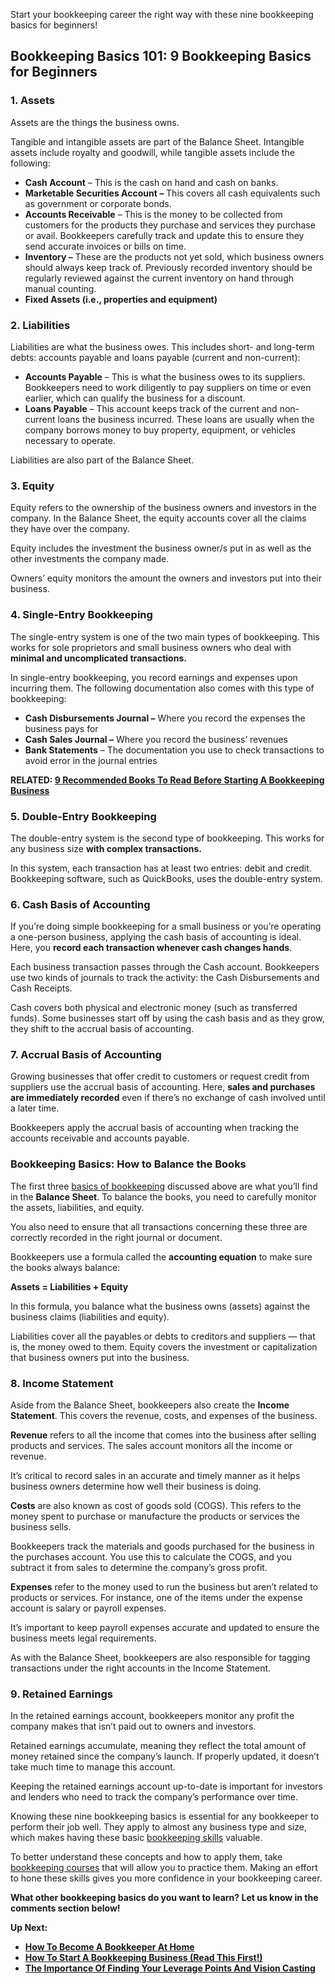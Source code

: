 Start your bookkeeping career the right way with these nine bookkeeping basics for beginners!

## Bookkeeping Basics 101: 9 Bookkeeping Basics for Beginners

### 1\. Assets

Assets are the things the business owns.

Tangible and intangible assets are part of the Balance Sheet. Intangible assets include royalty and goodwill, while tangible assets include the following:

-   **Cash Account** – This is the cash on hand and cash on banks.
-   **Marketable Securities Account –** This covers all cash equivalents such as government or corporate bonds.
-   **Accounts Receivable** – This is the money to be collected from customers for the products they purchase and services they purchase or avail. Bookkeepers carefully track and update this to ensure they send accurate invoices or bills on time.
-   **Inventory –** These are the products not yet sold, which business owners should always keep track of. Previously recorded inventory should be regularly reviewed against the current inventory on hand through manual counting.
-   **Fixed Assets (i.e., properties and equipment)**

### 2\. Liabilities

Liabilities are what the business owes. This includes short- and long-term debts: accounts payable and loans payable (current and non-current):

-   **Accounts Payable** – This is what the business owes to its suppliers. Bookkeepers need to work diligently to pay suppliers on time or even earlier, which can qualify the business for a discount.
-   **Loans Payable** – This account keeps track of the current and non-current loans the business incurred. These loans are usually when the company borrows money to buy property, equipment, or vehicles necessary to operate.

Liabilities are also part of the Balance Sheet.

### 3\. Equity

Equity refers to the ownership of the business owners and investors in the company. In the Balance Sheet, the equity accounts cover all the claims they have over the company.

Equity includes the investment the business owner/s put in as well as the other investments the company made.

Owners’ equity monitors the amount the owners and investors put into their business.

### 4\. Single-Entry Bookkeeping

The single-entry system is one of the two main types of bookkeeping. This works for sole proprietors and small business owners who deal with **minimal and uncomplicated transactions.**

In single-entry bookkeeping, you record earnings and expenses upon incurring them. The following documentation also comes with this type of bookkeeping:

-   **Cash Disbursements Journal –** Where you record the expenses the business pays for
-   **Cash Sales Journal –** Where you record the business’ revenues
-   **Bank Statements** – The documentation you use to check transactions to avoid error in the journal entries

**RELATED: [9 Recommended Books To Read Before Starting A Bookkeeping Business](https://bookkeepers.com/favorite-books/?utm_medium=bk&utm_source=link&utm_campaign=bookkeeping-basics)**

### 5\. Double-Entry Bookkeeping

The double-entry system is the second type of bookkeeping. This works for any business size **with complex transactions.**

In this system, each transaction has at least two entries: debit and credit. Bookkeeping software, such as QuickBooks, uses the double-entry system.

### 6\. Cash Basis of Accounting

If you’re doing simple bookkeeping for a small business or you’re operating a one-person business, applying the cash basis of accounting is ideal. Here, you **record each transaction whenever cash changes hands**.

Each business transaction passes through the Cash account. Bookkeepers use two kinds of journals to track the activity: the Cash Disbursements and Cash Receipts.

Cash covers both physical and electronic money (such as transferred funds). Some businesses start off by using the cash basis and as they grow, they shift to the accrual basis of accounting.

### 7\. Accrual Basis of Accounting

Growing businesses that offer credit to customers or request credit from suppliers use the accrual basis of accounting. Here, **sales and purchases are immediately recorded** even if there’s no exchange of cash involved until a later time.

Bookkeepers apply the accrual basis of accounting when tracking the accounts receivable and accounts payable.

### **Bookkeeping Basics: How to Balance the Books**

The first three [basics of bookkeeping](https://bookkeepers.com/what-is-bookkeeping/?utm_medium=bk&utm_source=link&utm_campaign=bookkeeping-basics) discussed above are what you’ll find in the **Balance Sheet**. To balance the books, you need to carefully monitor the assets, liabilities, and equity.

You also need to ensure that all transactions concerning these three are correctly recorded in the right journal or document.

Bookkeepers use a formula called the **accounting equation** to make sure the books always balance:

**Assets = Liabilities + Equity**

In this formula, you balance what the business owns (assets) against the business claims (liabilities and equity).

Liabilities cover all the payables or debts to creditors and suppliers — that is, the money owed to them. Equity covers the investment or capitalization that business owners put into the business.

### 8\. Income Statement

Aside from the Balance Sheet, bookkeepers also create the **Income Statement**. This covers the revenue, costs, and expenses of the business.

**Revenue** refers to all the income that comes into the business after selling products and services. The sales account monitors all the income or revenue.

It’s critical to record sales in an accurate and timely manner as it helps business owners determine how well their business is doing.

**Costs** are also known as cost of goods sold (COGS). This refers to the money spent to purchase or manufacture the products or services the business sells.

Bookkeepers track the materials and goods purchased for the business in the purchases account. You use this to calculate the COGS, and you subtract it from sales to determine the company’s gross profit.

**Expenses** refer to the money used to run the business but aren’t related to products or services. For instance, one of the items under the expense account is salary or payroll expenses.

It’s important to keep payroll expenses accurate and updated to ensure the business meets legal requirements.

As with the Balance Sheet, bookkeepers are also responsible for tagging transactions under the right accounts in the Income Statement.

### 9\. Retained Earnings

In the retained earnings account, bookkeepers monitor any profit the company makes that isn’t paid out to owners and investors.

Retained earnings accumulate, meaning they reflect the total amount of money retained since the company’s launch. If properly updated, it doesn’t take much time to manage this account.

Keeping the retained earnings account up-to-date is important for investors and lenders who need to track the company’s performance over time.

Knowing these nine bookkeeping basics is essential for any bookkeeper to perform their job well. They apply to almost any business type and size, which makes having these basic [bookkeeping skills](https://bookkeepers.com/bookkeeper-job-description/?utm_medium=bk&utm_source=link&utm_campaign=bookkeeping-basics) valuable.

To better understand these concepts and how to apply them, take [bookkeeping courses](https://bookkeepers.com/launch/?utm_medium=bk&utm_source=link&utm_campaign=bookkeeping-basics) that will allow you to practice them. Making an effort to hone these skills gives you more confidence in your bookkeeping career.

**What other bookkeeping basics do you want to learn? Let us know in the comments section below!**

**Up Next:**

-   [**How To Become A Bookkeeper At Home**](https://bookkeepers.com/how-become-bookkeeper/?utm_medium=bk&utm_source=link&utm_campaign=bookkeeping-basics)
-   [**How To Start A Bookkeeping Business (Read This First!)**](https://bookkeepers.com/start-a-bookkeeping-business/?utm_medium=bk&utm_source=link&utm_campaign=bookkeeping-basics)
-   [**The Importance Of Finding Your Leverage Points And Vision Casting**](https://bookkeepers.com/finding-leverage-points/?utm_medium=bk&utm_source=link&utm_campaign=bookkeeping-basics)